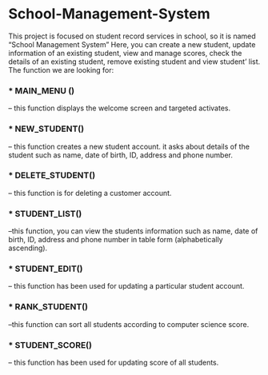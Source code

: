 # School-Management-System 
This project is focused on student record services in school, so it is named “School Management System”
Here, you can create a new student, update
information of an existing student, view and manage
scores, check the details of an existing student,
remove existing student and view student’ list.
The function we are looking for:
<h3>* MAIN_MENU ()</h3>
– this function displays the welcome screen and targeted activates.
<h3>* NEW_STUDENT()</h3>
– this function creates a new student account. it asks about details of the student such as name, date of birth, ID, address and phone number.
<h3>* DELETE_STUDENT()</h3> 
– this function is for deleting a customer account.
<h3>* STUDENT_LIST()</h3> 
–this function, you can view the students information such as name, date of birth, ID, address and phone number in table form (alphabetically ascending).
<h3>* STUDENT_EDIT()</h3> 
– this function has been used for updating a particular student account.
<h3>* RANK_STUDENT()</h3> 
–this function can sort all students according to computer science score.
<h3>* STUDENT_SCORE()</h3> 
– this function has been used for updating score of all students.
